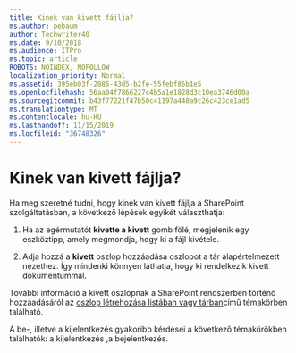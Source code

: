 ```yaml
---
title: Kinek van kivett fájlja?
ms.author: pebaum
author: Techwriter40
ms.date: 9/10/2018
ms.audience: ITPro
ms.topic: article
ROBOTS: NOINDEX, NOFOLLOW
localization_priority: Normal
ms.assetid: 395eb03f-2885-43d5-b2fe-55febf85b1e5
ms.openlocfilehash: 56aa04f7866227c4b5a1e1828d3c10ea3746d00a
ms.sourcegitcommit: b43f77221f47b50c41197a448a9c26c423ce1ad5
ms.translationtype: MT
ms.contentlocale: hu-HU
ms.lasthandoff: 11/15/2019
ms.locfileid: "36748326"
---
```

# <a name="who-has-a-file-checked-out"></a>Kinek van kivett fájlja?

Ha meg szeretné tudni, hogy kinek van kivett fájlja a SharePoint szolgáltatásban, a következő lépések egyikét választhatja:
  
1. Ha az egérmutatót **kivette a kivett** gomb fölé, megjelenik egy eszköztipp, amely megmondja, hogy ki a fájl kivétele. 
    
2. Adja hozzá a **kivett** oszlop hozzáadása oszlopot a tár alapértelmezett nézethez. Így mindenki könnyen láthatja, hogy ki rendelkezik kivett dokumentummal. 
    
További információ a kivett oszlopnak a SharePoint rendszerben történő hozzáadásáról az [oszlop létrehozása listában vagy tárban](https://go.microsoft.com/fwlink/?linkid=2019591)című témakörben található. 
  
A be-, illetve a kijelentkezés gyakoribb kérdései a következő témakörökben találhatók: a kijelentkezés [,](https://go.microsoft.com/fwlink/?linkid=2018786)a bejelentkezés.
  


